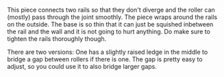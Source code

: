 This piece connects two rails so that they don't diverge and the roller can (mostly) pass through the joint smoothly.
The piece wraps around the rails on the outside. 
The base is so thin that it can just be squished inbetween the rail and the wall and it is not going to hurt anything.
Do make sure to tighten the rails thoroughly though.

There are two versions: One has a slightly raised ledge in the middle to bridge a gap between rollers if there is one.
The gap is pretty easy to adjust, so you could use it to also bridge larger gaps.